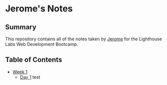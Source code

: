 # Jerome's Notes
## Summary

This repository contains all of the notes taken by [Jerome](https://github.com/jeromealmir) for the Lighthouse Labs Web Development Bootcamp.

## Table of Contents
* [Week 1](/Week_1)
  * [Day 1](/Week_1/Day_1) test